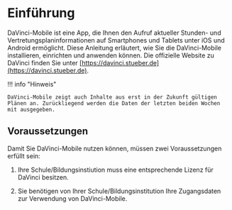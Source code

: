 # Einführung

DaVinci-Mobile ist eine App, die Ihnen den Aufruf aktueller Stunden- und Vertretungsplaninformationen auf Smartphones und Tablets unter iOS und Android ermöglicht. Diese Anleitung erläutert, wie Sie die DaVinci-Mobile installieren, einrichten und anwenden können. Die offizielle Website zu DaVinci finden Sie unter [https://davinci.stueber.de](https://davinci.stueber.de).

!!! info "Hinweis"

    DaVinci-Mobile zeigt auch Inhalte aus erst in der Zukunft gültigen Plänen an. Zurückliegend werden die Daten der letzten beiden Wochen mit ausgegeben.

## Voraussetzungen

Damit Sie DaVinci-Mobile nutzen können, müssen zwei Voraussetzungen erfüllt sein:

1. Ihre Schule/Bildungsinstiution muss eine entsprechende Lizenz für DaVinci besitzen.

2. Sie benötigen von Ihrer Schule/Bildungsinstitution Ihre Zugangsdaten zur Verwendung von DaVinci-Mobile.




